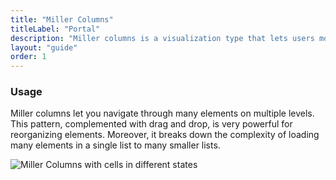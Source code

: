 ```yaml
---
title: "Miller Columns"
titleLabel: "Portal"
description: "Miller columns is a visualization type that lets users move faster through several depth levels at same time."
layout: "guide"
order: 1
---
```

### Usage

Miller columns let you navigate through many elements on multiple levels. This pattern, complemented with drag and drop, is very powerful for reorganizing elements. Moreover, it breaks down the complexity of loading many elements in a single list to many smaller lists.

![Miller Columns with cells in different states](/lexicon/images/MillerColumns.jpg)
